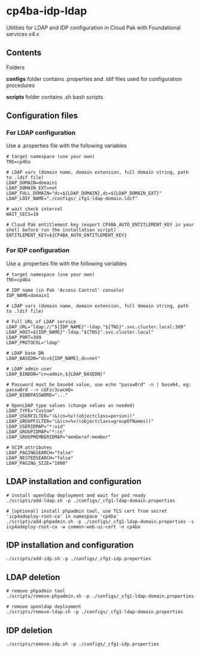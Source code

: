 # cp4ba-idp-ldap

Utilities for LDAP and IDP configuration in Cloud Pak with Foundational services v4.x

## Contents

Folders

<b>configs</b> folder contains .properties and .ldif files used for configuration procedures

<b>scripts</b> folder contains .sh bash scripts


## Configuration files

### For LDAP configuration 

Use a .properties file with the following variables
```
# target namespace (use your own)
TNS=cp4ba

# LDAP vars (domain name, domain extension, full domain string, path to .ldif file)
LDAP_DOMAIN=domain1
LDAP_DOMAIN_EXT=net
LDAP_FULL_DOMAIN="dc=${LDAP_DOMAIN},dc=${LDAP_DOMAIN_EXT}"
LDAP_LDIF_NAME="./configs/_cfg1-ldap-domain.ldif"

# wait check interval
WAIT_SECS=10

# Cloud Pak entitlement key (export CP4BA_AUTO_ENTITLEMENT_KEY in your shell before run the installation script)
ENTITLEMENT_KEY=${CP4BA_AUTO_ENTITLEMENT_KEY}
```


### For IDP configuration 

Use a .properties file with the following variables
```
# target namespace (use your own)
TNS=cp4ba

# IDP name (in Pak 'Access Control' console)
IDP_NAME=domain1

# LDAP vars (domain name, domain extension, full domain string, path to .ldif file)

# Full URL of LDAP service
LDAP_URL="ldap://"${IDP_NAME}"-ldap."${TNS}".svc.cluster.local:389"
LDAP_HOST=${IDP_NAME}"-ldap."${TNS}".svc.cluster.local"
LDAP_PORT=389
LDAP_PROTOCOL="ldap"
                 
# LDAP base DN
LDAP_BASEDN="dc=${IDP_NAME},dc=net"

# LDAP admin user
LDAP_BINDDN="cn=admin,${LDAP_BASEDN}"

# Password must be base64 value, use echo "passw0rd" -n | base64, eg: passw0rd --> cGFzc3cwcmQ=
LDAP_BINDPASSWORD="..."

# OpenLDAP type values (change values as needed)
LDAP_TYPE="Custom"
LDAP_USERFILTER="(&(cn=%v)(objectclass=person))" 
LDAP_GROUPFILTER="(&(cn=%v)(objectclass=groupOfNames))"
LDAP_USERIDMAP="*:uid"
LDAP_GROUPIDMAP="*:cn"
LDAP_GROUPMEMBERIDMAP="memberof:member"

# SCIM attributes
LDAP_PAGINGSEARCH="false"
LDAP_NESTEDSEARCH="false"
LDAP_PAGING_SIZE="1000" 

```


## LDAP installation and configuration
```
# install openldap deployment and wait for pod ready
./scripts/add-ldap.sh -p ./configs/_cfg1-ldap-domain.properties

# [optional] install phpadmin tool, use TLS cert from secret 'icp4adeploy-root-ca' in namespace 'cp4ba'
./scripts/add-phpadmin.sh -p ./configs/_cfg1-ldap-domain.properties -s icp4adeploy-root-ca -w common-web-ui-cert -n cp4ba

```

## IDP installation and configuration
```
./scripts/add-idp.sh -p ./configs/_cfg1-idp.properties
```


## LDAP deletion
```
# remove phpadmin tool
./scripts/remove-phpadmin.sh -p ./configs/_cfg1-ldap-domain.properties

# remove openldap deployment
./scripts/remove-ldap.sh -p ./configs/_cfg1-ldap-domain.properties

```

## IDP deletion
```
./scripts/remove-idp.sh -p ./configs/_cfg1-idp.properties
```

